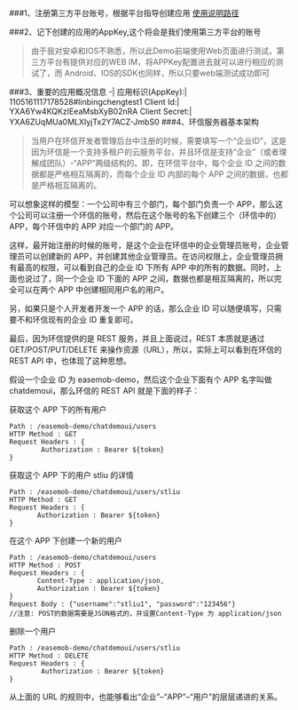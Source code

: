 ###1、注册第三方平台账号，根据平台指导创建应用
 [使用说明路径](http://docs.easemob.com/im/000quickstart/10register)

###2、记下创建的应用的AppKey,这个将会是我们使用第三方平台的账号
>由于我对安卓和IOS不熟悉，所以此Demo前端使用Web页面进行测试，第三方平台有提供对应的WEB IM，将APPKey配置进去就可以进行相应的测试了，而 Android、IOS的SDK也同样，所以只要web端测试成功即可

###3、重要的应用概况信息
-|
应用标识(AppKey):|	1105161117178528#linbingchengtest1
Client Id:|	YXA6Yw4KQKzIEeaMsbXyB02nRA
Client Secret:|	YXA6ZUqMUa0MLXIyjTx2Y7ACZ-JmbS0
###4、环信服务器基本架构
>当用户在环信开发者管理后台中注册的时候，需要填写一个“企业ID”，这是因为环信是一个支持多租户的云服务平台，并且环信是支持“企业”（或者理解成团队）-“APP”两级结构的。即，在环信平台中，每个企业 ID 之间的数据都是严格相互隔离的，而每个企业 ID 内部的每个 APP 之间的数据，也都是严格相互隔离的。

可以想象这样的模型：一个公司中有三个部门，每个部门负责一个 APP，那么这个公司可以注册一个环信的账号，然后在这个账号的名下创建三个（环信中的）APP，每个环信中的 APP 对应一个部门的 APP。

这样，最开始注册的时候的账号，是这个企业在环信中的企业管理员账号，企业管理员可以创建新的 APP，并创建其他企业管理员。在访问权限上，企业管理员拥有最高的权限，可以看到自己的企业 ID 下所有 APP 中的所有的数据。同时，上面也说过了，同一个企业 ID 下面的 APP 之间，数据也都是相互隔离的，所以完全可以在两个 APP 中创建相同用户名的用户。

另，如果只是个人开发者开发一个 APP 的话，那么企业 ID 可以随便填写，只需要不和环信现有的企业 ID 重复即可。

最后，因为环信提供的是 REST 服务，并且上面说过，REST 本质就是通过 GET/POST/PUT/DELETE 来操作资源（URL），所以，实际上可以看到在环信的 REST API 中，也体现了这种思想。

假设一个企业 ID 为 easemob-demo，然后这个企业下面有个 APP 名字叫做 chatdemoui，那么环信的 REST API 就是下面的样子：

获取这个 APP 下的所有用户
```
Path : /easemob-demo/chatdemoui/users
HTTP Method : GET
Request Headers : {
        Authorization : Bearer ${token}
}
```
获取这个 APP 下的用户 stliu 的详情

```
Path : /easemob-demo/chatdemoui/users/stliu
HTTP Method : GET
Request Headers : {
       Authorization : Bearer ${token}
}
```
在这个 APP 下创建一个新的用户

```
Path : /easemob-demo/chatdemoui/users
HTTP Method : POST
Request Headers : {
       Content-Type : application/json,
       Authorization : Bearer ${token}
}
Request Body : {"username":"stliu1", "password":"123456"}
//注意: POST的数据需要是JSON格式的，并设置Content-Type 为 application/json
```
删除一个用户

```
Path : /easemob-demo/chatdemoui/users/stliu
HTTP Method : DELETE
Request Headers : {
        Authorization : Bearer ${token}
}
```
从上面的 URL 的规则中，也能够看出“企业”–“APP”–“用户”的层层递进的关系。